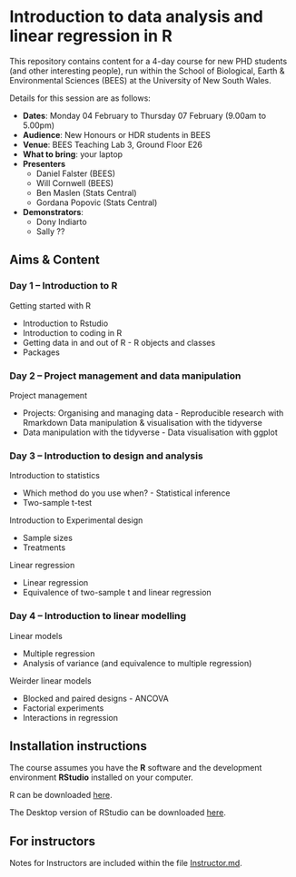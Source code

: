 # Introduction to data analysis and linear regression in R

This repository contains content for a 4-day course for new PHD students (and other interesting people), run within the School of Biological, Earth & Environmental Sciences (BEES) at the University of New South Wales. 

Details for this session are as follows:

- **Dates**: Monday 04 February to Thursday 07 February (9.00am to 5.00pm)
- **Audience**: New Honours or HDR students in BEES
- **Venue**: BEES Teaching Lab 3, Ground Floor E26
- **What to bring**: your laptop
- **Presenters**
	- Daniel Falster (BEES)
	- Will Cornwell (BEES)
	- Ben Maslen (Stats Central)
	- Gordana Popovic (Stats Central)
- **Demonstrators**:
	- Dony Indiarto
	- Sally ??

## Aims & Content

### Day 1 – Introduction to R

Getting started with R

- Introduction to Rstudio
- Introduction to coding in R
- Getting data in and out of R - R objects and classes
- Packages

### Day 2 – Project management and data manipulation

Project management

- Projects: Organising and managing data - Reproducible research with Rmarkdown
Data manipulation & visualisation with the tidyverse
- Data manipulation with the tidyverse - Data visualisation with ggplot


### Day 3 – Introduction to design and analysis

Introduction to statistics

- Which method do you use when? - Statistical inference
- Two-sample t-test

Introduction to Experimental design

- Sample sizes
- Treatments

Linear regression

- Linear regression
- Equivalence of two-sample t and linear regression

### Day 4 – Introduction to linear modelling

Linear models

- Multiple regression
- Analysis of variance (and equivalence to multiple regression)

Weirder linear models

- Blocked and paired designs - ANCOVA
- Factorial experiments
- Interactions in regression


## Installation instructions

The course assumes you have the **R** software and the development environment **RStudio** installed on your computer.

R can be downloaded [here](https://cran.r-project.org/).

The Desktop version of RStudio can be downloaded [here](https://www.rstudio.com/products/rstudio/download/#download).


## For instructors

Notes for Instructors are included within the file [Instructor.md](Instructor.md).


